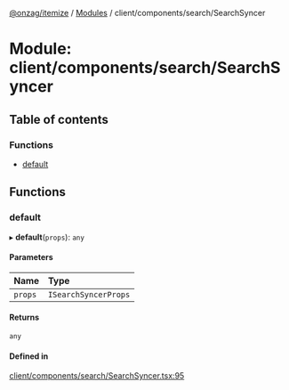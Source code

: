 [@onzag/itemize](../README.md) / [Modules](../modules.md) / client/components/search/SearchSyncer

# Module: client/components/search/SearchSyncer

## Table of contents

### Functions

- [default](client_components_search_SearchSyncer.md#default)

## Functions

### default

▸ **default**(`props`): `any`

#### Parameters

| Name | Type |
| :------ | :------ |
| `props` | `ISearchSyncerProps` |

#### Returns

`any`

#### Defined in

[client/components/search/SearchSyncer.tsx:95](https://github.com/onzag/itemize/blob/a24376ed/client/components/search/SearchSyncer.tsx#L95)
